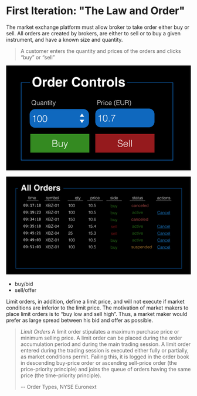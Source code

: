 First Iteration: "The Law and Order"
================================================================================


The market exchange platform must allow broker to take order either buy or sell.
All orders are created by brokers, are either to sell or to buy a given instrument, and have a known size and quantity.

> A customer enters the quantity and prices of the orders and clicks “buy” or “sell”

![Take Order](images/Order-controls.png)

![My Order list](images/All-orders.png)


* buy/bid
* sell/offer


Limit orders, in addition, define a limit price, and will not execute if market conditions are inferior to the limit price.
The motivation of market makers to place limit orders is to “buy low and sell high”. Thus, a market maker would prefer as large spread between his bid and offer as possible.


> *Limit Orders*
> A limit order stipulates a maximum purchase price or minimum selling price.
> A limit order can be placed during the order accumulation period and during the main trading session. A limit order entered during the trading session is executed either fully or partially, as market conditions permit. Failing this, it is logged in the order book in descending buy-price order or ascending sell-price order (the price-priority principle) and joins the queue of orders having the same price (the time-priority principle).
>
> -- Order Types, NYSE Euronext
